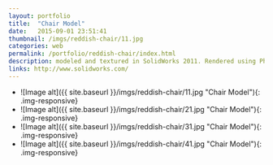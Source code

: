 ```yaml
---
layout: portfolio
title:  "Chair Model"
date:   2015-09-01 23:51:41
thumbnail: /imgs/reddish-chair/11.jpg
categories: web
permalink: /portfolio/reddish-chair/index.html
description: modeled and textured in SolidWorks 2011. Rendered using Photoview 360.
links: http://www.solidworks.com/
---
```


- ![Image alt]({{ site.baseurl }}/imgs/reddish-chair/11.jpg "Chair Model"){: .img-responsive}
- ![Image alt]({{ site.baseurl }}/imgs/reddish-chair/21.jpg "Chair Model"){: .img-responsive}
- ![Image alt]({{ site.baseurl }}/imgs/reddish-chair/31.jpg "Chair Model"){: .img-responsive}
- ![Image alt]({{ site.baseurl }}/imgs/reddish-chair/41.jpg "Chair Model"){: .img-responsive}
